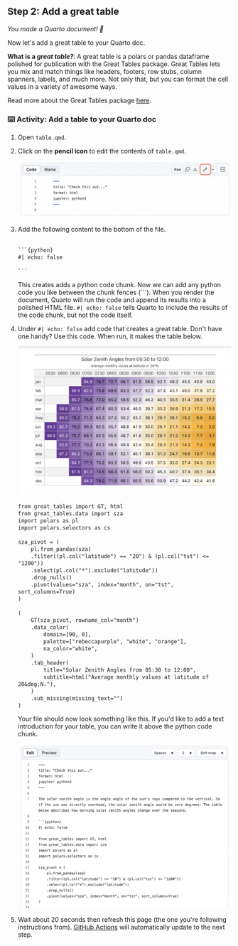 <!--
  <<< Author notes: Step 2 >>>
  Start this step by acknowledging the previous step.
  Define terms and link to docs.github.com.
  TBD-step-2-notes.
-->

## Step 2: Add a great table

_You made a Quarto document! :tada:_

Now let's add a great table to your Quarto doc.

**What is a _great table?_**: A great table is a polars or pandas dataframe polished for publication with the Great Tables package. Great Tables lets you mix and match things like headers, footers, row stubs, column spanners, labels, and much more. Not only that, but you can format the cell values in a variety of awesome ways.

Read more about the Great Tables package [here](https://posit-dev.github.io/great-tables/articles/intro.html). 

### :keyboard: Activity: Add a table to your Quarto doc

1. Open `table.qmd`.
    
3. Click on the **pencil icon** to edit the contents of `table.qmd`.

   ![The edit icon](images/edit.png)

4. Add the following content to the bottom of the file.

   ````
 
   ```{python}
   #| echo: false
   
   ```
   ````

   This creates adds a python code chunk. Now we can add any python code you like between the chunk fences (```). When you render the document, Quarto will run the code and append its results into a polished HTML file. `#| echo: false` tells Quarto to include the results of the code chunk, but not the code itself.

5. Under `#| echo: false` add code that creates a great table. Don't have one handy? Use this code. When run, it makes the table below.

   ![Table of solar azimuths](images/solar-table.png)

   ```
   from great_tables import GT, html
   from great_tables.data import sza
   import polars as pl
   import polars.selectors as cs
   
   sza_pivot = (
       pl.from_pandas(sza)
       .filter((pl.col("latitude") == "20") & (pl.col("tst") <= "1200"))
       .select(pl.col("*").exclude("latitude"))
       .drop_nulls()
       .pivot(values="sza", index="month", on="tst", sort_columns=True)
   )
   
   (
       GT(sza_pivot, rowname_col="month")
       .data_color(
           domain=[90, 0],
           palette=["rebeccapurple", "white", "orange"],
           na_color="white",
       )
       .tab_header(
           title="Solar Zenith Angles from 05:30 to 12:00",
           subtitle=html("Average monthly values at latitude of 20&deg;N."),
       )
       .sub_missing(missing_text="")
   )
   ```

   Your file should now look something like this. If you'd like to add a text introduction for your table, you can write it above the python code chunk.
   
   ![Table.qmd](images/table-on-github.png)
   
6. Wait about 20 seconds then refresh this page (the one you're following instructions from). [GitHub Actions](https://docs.github.com/en/actions) will automatically update to the next step.
